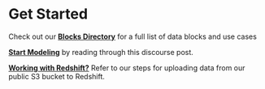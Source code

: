 # Get Started

Check out our [**Blocks Directory**](https://looker.com/platform/blocks/directory#data) for a full list of data blocks and use cases

[**Start Modeling**](https://discourse.looker.com/t/data-block-data-block-setup-instructions-and-everything-in-between/5949) by reading through this discourse post.

[**Working with Redshift?**](https://github.com/llooker/datablocks-acs) Refer to our steps for uploading data from our public S3 bucket to Redshift.
